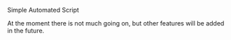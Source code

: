 Simple Automated Script

At the moment there is not much going on, but other features will be added in the future.